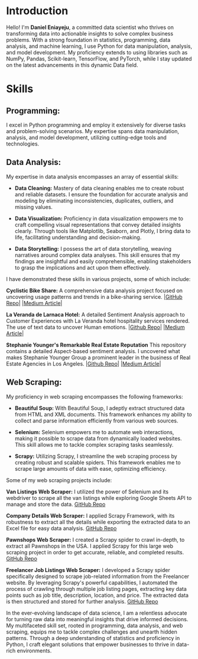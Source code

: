 # **Introduction**

Hello! I'm **Daniel Eniayeju**, a committed data scientist who thrives on transforming data into actionable insights to solve complex business problems. With a strong foundation in statistics, programming, data analysis, and machine learning, I use Python for data manipulation, analysis, and model development. My proficiency extends to using libraries such as NumPy, Pandas, Scikit-learn, TensorFlow, and PyTorch, while I stay updated on the latest advancements in this dynamic Data field.

# **Skills**

## **Programming:**
I excel in Python programming and employ it extensively for diverse tasks and problem-solving scenarios. My expertise spans data manipulation, analysis, and model development, utilizing cutting-edge tools and technologies.

## **Data Analysis:**
My expertise in data analysis encompasses an array of essential skills:

-  **Data Cleaning:**
Mastery of data cleaning enables me to create robust and reliable datasets. I ensure the foundation for accurate analysis and modeling by eliminating inconsistencies, duplicates, outliers, and missing values.

-  **Data Visualization:**
Proficiency in data visualization empowers me to craft compelling visual representations that convey detailed insights clearly. Through tools like Matplotlib, Seaborn, and Plotly, I bring data to life, facilitating understanding and decision-making.

-  **Data Storytelling:**
I possess the art of data storytelling, weaving narratives around complex data analyses. This skill ensures that my findings are insightful and easily comprehensible, enabling stakeholders to grasp the implications and act upon them effectively.

I have demonstrated these skills in various projects, some of which include:

**Cyclistic Bike Share:** A comprehensive data analysis project focused on uncovering usage patterns and trends in a bike-sharing service. |[GitHub Repo](https://github.com/eniayejudaniel/Riding-the-Wave-of-Success-Strategies-for-Cyclistic-Bike-Share)| |[Medium Article](https://medium.com/@delonisnr/riding-the-wave-of-success-strategies-for-cyclistic-bike-share-1d15b66f7fd9)|

**La Veranda de Larnaca Hotel:** A detailed Sentiment Analysis approach to Customer Experiences with La Veranda hotel hospitality services rendered. The use of text data to uncover Human emotions. |[Github Repo](https://github.com/eniayejudaniel/La-Veranda-Hotel-Customer-Reviews-)| |[Medium Article](https://medium.com/@delonisnr/la-veranda-de-larnaca-revealed-an-in-depth-look-at-customer-experiences-and-insights-from-booking-c-40afc5383895)|

**Stephanie Younger's Remarkable Real Estate Reputation** This repository contains a detailed Aspect-based sentiment analysis. I uncovered what makes Stephanie Younger Group a prominent leader in the business of Real Estate Agencies in Los Angeles. |[Github Repo](https://github.com/eniayejudaniel/The-Secrets-Behind-Stephanie-Younger-s-Real-Estate-Success-Sentiment-Analysis)| |[Medium Article](https://medium.com/@delonisnr/from-client-satisfaction-to-business-growth-the-secrets-behind-stephanie-youngers-real-estate-e8a5548e5d1f)|

## **Web Scraping:**
My proficiency in web scraping encompasses the following frameworks:

  - **Beautiful Soup:**
With Beautiful Soup, I adeptly extract structured data from HTML and XML documents. This framework enhances my ability to collect and parse information efficiently from various web sources.

  -  **Selenium:**
Selenium empowers me to automate web interactions, making it possible to scrape data from dynamically loaded websites. This skill allows me to tackle complex scraping tasks seamlessly.

  - **Scrapy:**
Utilizing Scrapy, I streamline the web scraping process by creating robust and scalable spiders. This framework enables me to scrape large amounts of data with ease, optimizing efficiency.

Some of my web scraping projects include:

**Van Listings Web Scraper:** I utilized the power of Selenium and its webdriver to scrape all the van listings while exploring Google Sheets API to manage and store the data. [GitHub Repo](https://github.com/eniayejudaniel/Van-Listings-Web-Scraper-and-Data-Management)

**Company Details Web Scraper:** I applied Scrapy Framework, with its robustness to extract all the details while exporting the extracted data to an Excel file for easy data analysis. [GitHub Repo](https://github.com/eniayejudaniel/Company-Details-Web-Scraping-with-Scrapy)

**Pawnshops Web Scraper:** I created a Scrapy spider to crawl in-depth, to extract all Pawnshops in the USA. I applied Scrapy for this large web scraping project in order to get accurate, reliable, and completed results. [GitHub Repo](https://github.com/eniayejudaniel/Pawn-Shops-In-US-Web-Scraper-with-Scrapy)

**Freelancer Job Listings Web Scraper:** I developed a Scrapy spider specifically designed to scrape job-related information from the Freelancer website. By leveraging Scrapy's powerful capabilities, I automated the process of crawling through multiple job listing pages, extracting key data points such as job title, description, location, and price. The extracted data is then structured and stored for further analysis. [GitHub Repo](https://github.com/eniayejudaniel/Freelancer-Job-Listings-Web-Scraper-with-Scrapy)

In the ever-evolving landscape of data science, I am a relentless advocate for turning raw data into meaningful insights that drive informed decisions. My multifaceted skill set, rooted in programming, data analysis, and web scraping, equips me to tackle complex challenges and unearth hidden patterns. Through a deep understanding of statistics and proficiency in Python, I craft elegant solutions that empower businesses to thrive in data-rich environments.
